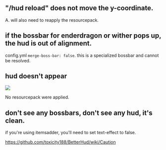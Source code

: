 ## "/hud reload" does not move the y-coordinate.

A. will also need to reapply the resourcepack.


## if the bossbar for enderdragon or wither pops up, the hud is out of alignment.

config.yml `merge-boss-bar: false`. this is a specialized bossbar and cannot be resolved.


## hud doesn't appear

![](https://i.imgur.com/5F0IrKW.png)

No resourcepack were applied.


## don't see any bossbars, don't see any hud, it's clean.

if you're using itemsadder, you'll need to set text-effect to false.

https://github.com/toxicity188/BetterHud/wiki/Caution